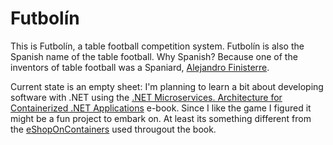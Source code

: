 # Futbolín
This is Futbolín, a table football competition system.
Futbolín is also the Spanish name of the table football.
Why Spanish?
Because one of the inventors of table football was a Spaniard, [Alejandro Finisterre](https://en.wikipedia.org/wiki/Alejandro_Finisterre).

Current state is an empty sheet: I'm planning to learn a bit about developing software with .NET using the [.NET Microservices. Architecture for Containerized .NET Applications](https://docs.microsoft.com/en-us/dotnet/standard/microservices-architecture/index) e-book.
Since I like the game I figured it might be a fun project to embark on.
At least its something different from the [eShopOnContainers](https://github.com/dotnet-architecture/eShopOnContainers) used througout the book.